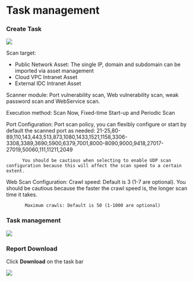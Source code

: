 # Task management

### Create Task

  ![](../../../../image/Website-Threat-Inspector/wts-rwgl-11.png)

Scan target: 
- Public Network Asset: The single IP, domain and subdomain can be imported via asset management 
- Cloud VPC Intranet Asset
- External IDC Intranet Asset

Scanner module: Port vulnerability scan, Web vulnerability scan, weak password scan and WebService scan.

Execution method: Scan Now, Fixed-time Start-up and Periodic Scan  

Port Configuration: Port scan policy, you can flexibly configure or start by default the scanned port as needed: 21-25,80-89,110,143,443,513,873,1080,1433,1521,1158,3306-3308,3389,3690,5900,6379,7001,8000-8090,9000,9418,27017-27019,50060,111,11211,2049  

          You should be cautious when selecting to enable UDP scan configuration because this will affect the scan speed to a certain extent.  

Web Scan Configuration: Crawl speed: Default is 3 (1-7 are optional). You should be cautious because the faster the crawl speed is, the longer scan time it takes.   

           Maximum crawls: Default is 50 (1-1000 are optional)  

### Task management

  ![](../../../../image/Website-Threat-Inspector/wts-rwgl-12.png)


### Report Download

Click **Download** on the task bar

  ![](../../../../image/Website-Threat-Inspector/wts-rwgl-13-bb.png)